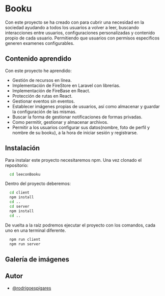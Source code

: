 
# Booku

Con este proyecto se ha creado con para cubrir una necesidad en la sociedad ayudando a todos los usuarios a volver a leer, buscando interacciones entre usuarios, configuraciones personalizadas y contenido propio de cada usuario. Permitiendo que usuarios con permisos especificos generen examenes configurables.
## Contenido aprendido

Con este proyecto he aprendido:

- Gestión de recursos en línea.
- Implementación de FireStore en Laravel con librerias.
- Implementación de FireBase en React.
- Protección de rutas en React.
- Gestionar eventos sin eventos.
- Establecer imágenes propias de usuarios, así como almacenar y guardar la configuración de las mismas.
- Buscar la forma de gestionar notificaciones de formas privadas.
- Como permitir, gestionar y almacenar archivos.
- Permitir a los usuarios configurar sus datos(nombre, foto de perfil y nombre de su booku), a la hora de iniciar sesión y registrarse.



## Instalación

Para instalar este proyecto necesitaremos npm. Una vez clonado el repositorio:

```bash
  cd leeconBooku
```

Dentro del proyecto deberemos:

```bash
  cd client
  npm install
  cd ..
  cd server
  npm install
  cd ..
```

De vuelta a la raíz podremos ejecutar el proyecto con los comandos, cada uno en una terminal diferente.

```bash
  npm run client
  npm run server
```
## Galería de imágenes




## Autor

- [@rodrigoespigares](https://www.github.com/rodrigoespigares)

